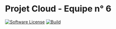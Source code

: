 # Projet Cloud - Equipe n° 6

[![Software License](https://img.shields.io/badge/license-MIT-brightgreen.svg)](https://github.com/PolytechLyon/cloud-project-equipe-6)
[![Build](https://api.travis-ci.org/PolytechLyon/cloud-project-equipe-6.svg?branch=master)](https://github.com/PolytechLyon/cloud-project-equipe-6)